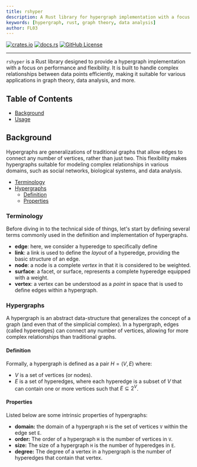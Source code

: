 ```yaml
---
title: rshyper
description: A Rust library for hypergraph implementation with a focus on performance and flexibility.
keywords: [hypergraph, rust, graph theory, data analysis]
author: FL03
---
```


[![crates.io](https://img.shields.io/crates/v/rshyper?style=for-the-badge&logo=rust)](https://crates.io/crates/rshyper)
[![docs.rs](https://img.shields.io/docsrs/rshyper?style=for-the-badge&logo=docs.rs)](https://docs.rs/rshyper)
[![GitHub License](https://img.shields.io/github/license/FL03/rshyper?style=for-the-badge&logo=github)](https://github.com/FL03/rshyper/blob/main/LICENSE)

***

`rshyper` is a Rust library designed to provide a hypergraph implementation with a focus on performance and flexibility. It is built to handle complex relationships between data points efficiently, making it suitable for various applications in graph theory, data analysis, and more.

## Table of Contents

- [Background](#background)
- [Usage](https://fl03.github.io/rshyper/home/usage)

## Background

Hypergraphs are generalizations of traditional graphs that allow edges to connect any number of vertices, rather than just two. This flexibility makes hypergraphs suitable for modeling complex relationships in various domains, such as social networks, biological systems, and data analysis.

- [Terminology](#terminology)
- [Hypergraphs](#hypergraphs)
  - [Definition](#definition)
  - [Properties](#properties)

### Terminology

Before diving in to the technical side of things, let's start by defining several terms commonly used in the definition and implementation of hypergraphs.

- **edge**: here, we consider a hyperedge to specifically define
- **link**: a link is used to define the _layout_ of a hyperedge, providing the basic structure of an edge.
- **node**: a node is a complete _vertex_ in that it is considered to be weighted.
- **surface**: a facet, or surface, represents a complete hyperedge equipped with a weight.
- **vertex**: a vertex can be understood as a _point_ in space that is used to define edges within a hypergraph.

### Hypergraphs

A hypergraph is an abstract data-structure that generalizes the concept of a graph (and even that of the simplicial complex). In a hypergraph, edges (called hyperedges) can connect any number of vertices, allowing for more complex relationships than traditional graphs.

#### Definition

Formally, a hypergraph is defined as a pair $H = (V, E)$ where:

- $V$ is a set of vertices (or nodes).
- $E$ is a set of hyperedges, where each hyperedge is a subset of $V$ that can contain one or more vertices such that $E \subseteq 2^V$.

#### Properties

Listed below are some intrinsic properties of hypergraphs:

- **domain:** the domain of a hypergraph `H` is the set of vertices `V` within the edge set `E`.
- **order:** The order of a hypergraph `H` is the number of vertices in `V`.
- **size:** The size of a hypergraph `H` is the number of hyperedges in `E`.
- **degree:** The degree of a vertex in a hypergraph is the number of hyperedges that contain that vertex.
